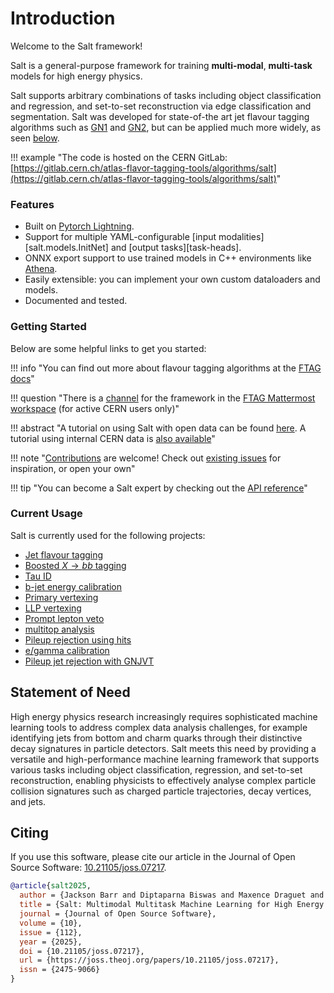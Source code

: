 # Introduction

Welcome to the Salt framework!

Salt is a general-purpose framework for training **multi-modal**, **multi-task** models for high energy physics.

Salt supports arbitrary combinations of tasks including object classification and regression, and set-to-set reconstruction via edge classification and segmentation.
Salt was developed for state-of-the art jet flavour tagging algorithms such as [GN1](https://ftag-docs.docs.cern.ch/algorithms/taggers/GN1/) and [GN2](https://ftag-docs.docs.cern.ch/algorithms/taggers/GN2/), but can be applied much more widely, as seen [below](#current-usage).

!!! example "The code is hosted on the CERN GitLab: [https://gitlab.cern.ch/atlas-flavor-tagging-tools/algorithms/salt](https://gitlab.cern.ch/atlas-flavor-tagging-tools/algorithms/salt)"

### Features

- Built on [Pytorch Lightning](https://lightning.ai/docs/pytorch/stable/).
- Support for multiple YAML-configurable [input modalities][salt.models.InitNet] and [output tasks][task-heads].
- ONNX export support to use trained models in C++ environments like [Athena](https://gitlab.cern.ch/atlas/athena/).
- Easily extensible: you can implement your own custom dataloaders and models.
- Documented and tested.

### Getting Started

Below are some helpful links to get you started:

!!! info "You can find out more about flavour tagging algorithms at the [FTAG docs](https://ftag.docs.cern.ch/)"

!!! question "There is a [channel](https://mattermost.web.cern.ch/aft-algs/channels/gnns) for the framework in the [FTAG Mattermost workspace](https://mattermost.web.cern.ch/signup_user_complete/?id=1wicts5csjd49kg7uymwwt9aho&md=link&sbr=su) (for active CERN users only)"

!!! abstract "A tutorial on using Salt with open data can be found [here](tutorial.md). A tutorial using internal CERN data is [also available](tutorial-Xbb.md)"

!!! note "[Contributions](contributing) are welcome! Check out [existing issues](https://gitlab.cern.ch/atlas-flavor-tagging-tools/algorithms/salt/-/issues) for inspiration, or open your own"

!!! tip "You can become a Salt expert by checking out the [API reference](api/data)"

### Current Usage

Salt is currently used for the following projects:

- [Jet flavour tagging](https://ftag-docs.docs.cern.ch/algorithms/taggers/GN2/)
- [Boosted $X \rightarrow bb$ tagging](https://cds.cern.ch/record/2866601)
- [Tau ID](https://indico.cern.ch/event/1280531/timetable/?view=standard#153-new-identification-and-tag)
- [b-jet energy calibration](https://indico.cern.ch/event/1280531/timetable/?view=standard#131-b-jet-regression-effort-su)
- [Primary vertexing](https://indico.cern.ch/event/1311519/timetable/?view=standard#25-leveraging-the-ftag-softwar)
- [LLP vertexing](https://indico.cern.ch/event/1311519/timetable/?view=standard#25-leveraging-the-ftag-softwar)
- [Prompt lepton veto](https://indico.cern.ch/event/1341494/contributions/5647850/attachments/2742923/4771964/PLIV_ftagTPLT_20231030_pgadow.pdf)
- [multitop analysis](https://indico.cern.ch/event/1344154/contributions/5657769/subcontributions/452377/attachments/2754554/4795867/metsai_20231115.pdf)
- [Pileup rejection using hits](https://its.cern.ch/jira/browse/ATR-28390)
- [e/gamma calibration](https://atlas.web.cern.ch/Atlas/GROUPS/PHYSICS/PLOTS/EGAM-2023-01/)
- [Pileup jet rejection with GNJVT](https://indico.cern.ch/event/1465013/contributions/6168106/attachments/2962190/5210357/GN-JVT%20Nov%206th%202024.pdf)


## Statement of Need

High energy physics research increasingly requires sophisticated machine learning tools to address complex data analysis challenges, for example identifying jets from bottom and charm quarks through their distinctive decay signatures in particle detectors. Salt meets this need by providing a versatile and high-performance machine learning framework that supports various tasks including object classification, regression, and set-to-set reconstruction, enabling physicists to effectively analyse complex particle collision signatures such as charged particle trajectories, decay vertices, and jets.


## Citing

If you use this software, please cite our article in the Journal of Open Source Software: [10.21105/joss.07217](https://joss.theoj.org/papers/10.21105/joss.07217).

```bibtex
@article{salt2025,
  author = {Jackson Barr and Diptaparna Biswas and Maxence Draguet and Philipp Gadow and Emil Haines and Osama Karkout and Dmitrii Kobylianskii and Wei Sheng Lai and Matthew Leigh and Nicholas Luongo and Ivan Oleksiyuk and Nikita Pond and Sébastien Rettie and Andrius Vaitkus and Samuel Van Stroud and Johannes Wagner},
  title = {Salt: Multimodal Multitask Machine Learning for High Energy Physics},
  journal = {Journal of Open Source Software},
  volume = {10},
  issue = {112},
  year = {2025},
  doi = {10.21105/joss.07217},
  url = {https://joss.theoj.org/papers/10.21105/joss.07217},
  issn = {2475-9066}
}
```